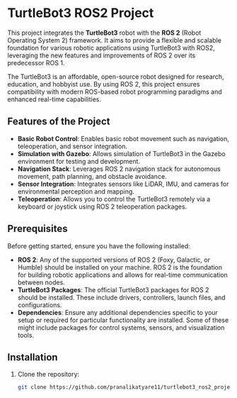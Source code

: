 # TurtleBot3 ROS2 Project

This project integrates the **TurtleBot3** robot with the **ROS 2** (Robot Operating System 2) framework. It aims to provide a flexible and scalable foundation for various robotic applications using TurtleBot3 with ROS2, leveraging the new features and improvements of ROS 2 over its predecessor ROS 1.

The TurtleBot3 is an affordable, open-source robot designed for research, education, and hobbyist use. By using ROS 2, this project ensures compatibility with modern ROS-based robot programming paradigms and enhanced real-time capabilities.

## Features of the Project

- **Basic Robot Control**: Enables basic robot movement such as navigation, teleoperation, and sensor integration.
- **Simulation with Gazebo**: Allows simulation of TurtleBot3 in the Gazebo environment for testing and development.
- **Navigation Stack**: Leverages ROS 2 navigation stack for autonomous movement, path planning, and obstacle avoidance.
- **Sensor Integration**: Integrates sensors like LiDAR, IMU, and cameras for environmental perception and mapping.
- **Teleoperation**: Allows you to control the TurtleBot3 remotely via a keyboard or joystick using ROS 2 teleoperation packages.

## Prerequisites

Before getting started, ensure you have the following installed:

- **ROS 2**: Any of the supported versions of ROS 2 (Foxy, Galactic, or Humble) should be installed on your machine. ROS 2 is the foundation for building robotic applications and allows for real-time communication between nodes.
- **TurtleBot3 Packages**: The official TurtleBot3 packages for ROS 2 should be installed. These include drivers, controllers, launch files, and configurations.
- **Dependencies**: Ensure any additional dependencies specific to your setup or required for particular functionality are installed. Some of these might include packages for control systems, sensors, and visualization tools.

## Installation

1. Clone the repository:
   ```bash
   git clone https://github.com/pranalikatyare11/turtlebot3_ros2_project.git
